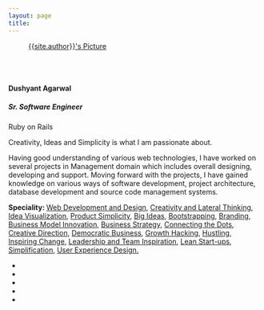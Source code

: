 ```yaml
---
layout: page
title: 
---
```

<figure class="author-image" style="top:0px">
      <a class="img" href="{{ site.baseurl }}" style="background-image: url(/assets/images/profile.jpg)">
             <span class="hidden">{{site.author}}'s Picture</span></a>
</figure>
<br>
<br>
<h4 class="center">Dushyant Agarwal</h4>
<h5 class="center">Sr. Software Engineer</h5>
<p class="center">Ruby on Rails</p>
<p>Creativity, Ideas and Simplicity is what I am passionate about.

Having good understanding of various web technologies, I have worked on several projects in Management domain which includes overall designing, developing and support. Moving forward with the projects, I have gained knowledge on various ways of software development, project architecture, database development and source code management systems. 
</p>
<b>Speciality: </b> <a href="#">Web Development and Design</a>, <a href="#">Creativity and Lateral Thinking</a>, <a href="#">Idea Visualization</a>, <a href="#">Product Simplicity</a>, <a href="#">Big Ideas</a>, <a href="#">Bootstrapping</a>, <a href="#">Branding</a>, <a href="#">Business Model Innovation</a>, <a href="#">Business Strategy</a>, <a href="#">Connecting the Dots</a>, <a href="#">Creative Direction</a>, <a href="#">Democratic Business</a>, <a href="#">Growth Hacking</a>, <a href="#">Hustling</a>, <a href="#">Inspiring Change</a>, <a href="#">Leadership and Team Inspiration</a>, <a href="#">Lean Start-ups</a>, <a href="#">Simplification</a>, <a href="#">User Experience Design.</a>

<ul class="social-media-icons">
  <li>
    <a href="https://twitter.com/adusht">
      <i class="fa fa-twitter-square fa-3x" aria-hidden="true"></i>
    </a>
  </li>
  <li>
    <a href="https://www.facebook.com/adusht">
      <i class="fa fa-facebook-square fa-3x" aria-hidden="true"></i>
    </a>
  </li>
  <li>
    <a href="https://github.com/dusht">
      <i class="fa fa-github-square fa-3x" aria-hidden="true"></i>
    </a>
  </li>
  <li>
    <a href="https://in.linkedin.com/in/dusht">
      <i class="fa fa-linkedin-square fa-3x" aria-hidden="true"></i>
    </a>
  </li>
  <li>
    <a href="mailto:dushyant133@gmail.com">
      <i class="fa fa-envelope-square fa-3x" aria-hidden="true"></i>
    </a>
  </li>
</ul>
